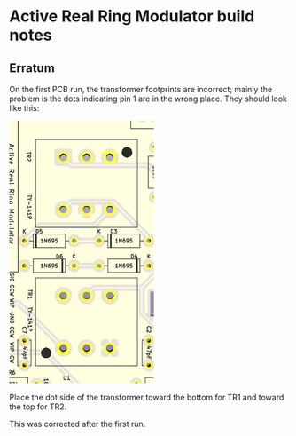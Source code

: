 # Active Real Ring Modulator build notes

## Erratum

On the first PCB run, the transformer footprints are incorrect; mainly the problem is the dots indicating pin 1 are in the wrong place. They should look like this:

![xfrmr_ftp](../Images/xfrmr_ftp.png)

Place the dot side of the transformer toward the bottom for TR1 and toward the top for TR2.

This was corrected after the first run.
